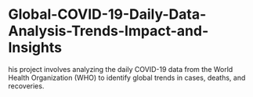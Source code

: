 # Global-COVID-19-Daily-Data-Analysis-Trends-Impact-and-Insights
his project involves analyzing the daily COVID-19 data from the World Health Organization (WHO) to identify global trends in cases, deaths, and recoveries.
